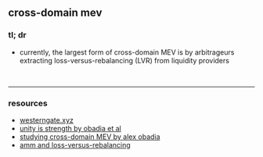 ## cross-domain mev

### tl; dr

* currently, the largest form of cross-domain MEV is by arbitrageurs extracting loss-versus-rebalancing (LVR) from liquidity providers


<br>

---

### resources

* [westerngate.xyz](https://westerngate.xyz/)
* [unity is strength by obadia et al](https://arxiv.org/pdf/2112.01472.pdf)
* [studying cross-domain MEV by alex obadia](https://www.youtube.com/watch?v=dv5-Lzntv5M)
* [amm and loss-versus-rebalancing](https://arxiv.org/abs/2208.06046)
